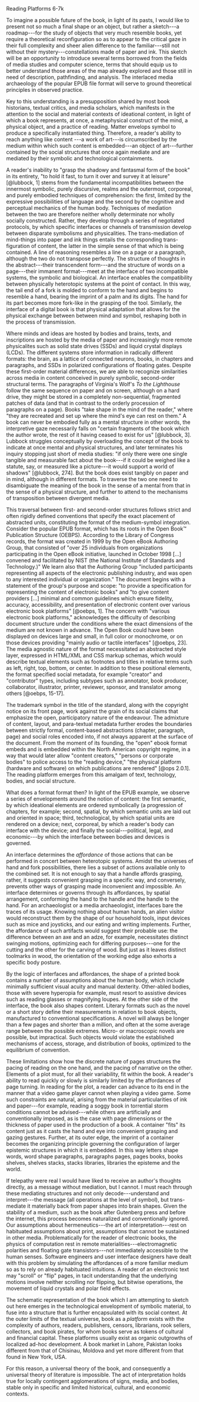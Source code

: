 Reading Platforms 6-7k

To imagine a possible future of the book, in light of its pasts, I would like to present not so
much a final shape or an object, but rather a sketch---a roadmap---for the study of objects
that very much resemble books, yet require a theoretical reconfiguration so as to appear to the
critical gaze in their full complexity and sheer alien difference to the familiar---still not
without their mystery---constellations made of paper and ink. This sketch will be an
opportunity to introduce several terms borrowed from the fields of media studies and computer
science, terms that should equip us to better understand those areas of the map already
explored and those still in need of description, pathfinding, and analysis. The interlaced
media archaeology of the popular EPUB file format will serve to ground theoretical principles
in observed practice.

Key to this understanding is a presupposition shared by most book historians, textual critics,
and media scholars, which manifests in the attention to the social and material contexts of
ideational content, in light of which a book represents, at once, a metaphysical construct of
the mind, a physical object, and a practice of reading. Matter envelops symbol to produce a
specifically instantiated thing. Therefore, a reader's ability to reach anything like content
---a work of art---is circumscribed by the medium within which such content is embedded---an
object of art---further contained by the social structures that once again mediate and are
mediated by their symbolic and technological containments.

A reader's inability to "grasp the shadowy and fantasmal form of the book" in its entirety, "to
hold it fast, to turn it over and survey it at leisure" [@lubbock, 1] stems from the
fundamental incompatibilities between the innermost symbolic, purely discursive, realms and the
outermost, corporeal, and purely embodied techniques of comprehension: the first, limited by
the expressive possibilities of language and the second by the cognitive and perceptual
mechanics of the human body. Techniques of mediation between the two are therefore neither
wholly determinate nor wholly socially constructed. Rather, they develop through a series of
negotiated protocols, by which specific interfaces or channels of transmission develop between
disparate symbolisms and physicalities. The trans-mediation of mind-things into paper and ink
things entails the corresponding trans-figuration of content, the latter in the simple sense of
that which is being contained. A line of reasoning resembles a line on a page or a paragraph,
although the two do not transpose perfectly. The structure of thoughts in the abstract---their
transcendent form---and the structure of words on a page---their immanent format---meet at the
interface of two incompatible systems, the symbolic and biological. An interface enables the
compatibility between physically heterotopic systems at the point of contact. In this way, the
tail end of a fork is molded to conform to the hand and begins to resemble a hand, bearing the
imprint of a palm and its digits. The hand for its part becomes more fork-like in the grasping
of the tool. Similarly, the interface of a digital book is that physical adaptation that allows
for the physical exchange between between mind and symbol, reshaping both in the process of
transmission.

Where minds and ideas are hosted by bodies and brains, texts, and inscriptions are hosted by
the media of paper and increasingly more remote physicalites such as solid state drives (SSDs)
and liquid crystal displays (LCDs). The different systems store information in radically
different formats: the brain, as a lattice of connected neurons, books, in chapters and
paragraphs, and SSDs in polarized configurations of floating gates. Despite these first-order
material differences, we are able to recognize similarities across media in content conceived
in purely symbolic, second-order structural terms. The paragraphs of Virginia's Wolf's *To the
Lighthouse* follow the same sequence on paper and on screen, although on a hard drive, they
might be stored in a completely non-sequential, fragmented patches of data (and that in
contrast to the orderly procession of paragraphs on a page). Books "take shape in the mind of
the reader," where "they are recreated and set up where the mind's eye can rest on them." A
book can never be embodied fully as a mental structure in other words, the interpretive gaze
necessarily falls on "certain fragments of the book which the author wrote, the rest of it
having ceased to exist for us" [@lubbock, 3]. Lubbock struggles conceptually by overloading the
concept of the book to indicate at once mental and physical structures, and later terminates
his inquiry stopping just short of media studies: "if only there were one single tangible and
measurable fact about the book---if it could be weighed like a statute, say, or measured like a
picture---it would support a world of shadows" [@lubbock, 274]. But the book does exist
tangibly on paper and in mind, although in different formats. To traverse the two one need to
disambiguate the meaning of the book in the sense of a mental from that in the sense of a
physical structure, and further to attend to the mechanisms of transposition between divergent
media.

This traversal between first- and second-order structures follows strict and often rigidly
defined conventions that specify the exact placement of abstracted units, constituting the
format of the medium-symbol integration. Consider the popular EPUB format, which has its roots
in the Open Book™ Publication Structure (OEBPS). According to the Library of Congress records,
the format was created in 1999 by the Open eBook Authoring Group, that consisted of "over 25
individuals from organizations participating in the Open eBook initiative, launched in October
1998 [...] convened and facilitated by NIST (the National Institute of Standards and
Technology.)" We learn also that the Authoring Group "included participants representing all
aspects of the electronic publishing industry, and was open to any interested individual or
organization." The document begins with a statement of the group's purpose and scope: "to
provide a specification for representing the content of electronic books" and "to give content
providers [...] minimal and common guidelines which ensure fidelity, accuracy, accessibility,
and presentation of electronic content over various electronic book platforms" [@oebps, 1]. The
concern with "various electronic book platforms," acknowledges the difficulty of describing
document structure under the conditions where the exact dimensions of the medium are not known
in advance. The Open Book could have been displayed on devices large and small, in full color
or monochrome, or on those devices providing "mainly audio or tactile interfaces" [@oebps, 23].
The media agnostic nature of the format necessitated an abstracted style layer, expressed in
HTML/XML and CSS markup schemas, which would describe textual elements such as footnotes and
titles in relative terms such as left, right, top, bottom, or center. In addition to these
positional elements, the format specified social metadata, for example "creator" and
"contributor" types, including subtypes such as annotator, book producer, collaborator,
illustrator, printer, reviewer, sponsor, and translator among others [@oebps, 15-17].

The trademark symbol in the title of the standard, along with the copyright notice on its front
page, work against the grain of its social claims that emphasize the open, participatory nature
of the endeavour. The admixture of content, layout, and para-textual metadata further erodes
the boundaries between strictly formal, content-based abstractions (chapter, paragraph, page)
and social roles encoded into, if not always apparent at the surface of the document. From the
moment of its founding, the "open" ebook format embeds and is embedded within the North
American copyright regime, in a way that would later allow "content creators," "persons or
corporate bodies" to police access to the "reading device," "the physical platform (hardware
and software) on which publications are rendered" [@ops 2.0.1]. The reading platform emerges
from this amalgam of text, technology, bodies, and social structure.

What does a format format then? In light of the EPUB example, we observe a series of
envelopments around the notion of content: the first semantic, by which ideational elements are
ordered symbolically (a progression of chapters, for example; second, spatial, by which
semantic units are laid out and oriented in space; third, technological, by which spatial units
are rendered on a device; next, corporeal, by which a reader's body can interface with the
device; and finally the social---political, legal, and economic---by which the interface
between bodies and devices is governed.

An interface determines the *affordance* of those actions that can be performed in concert
between heterotopic systems. Amidst the universes of hand and fork possibilities, there lies a
subset of actions available only to the combined set. It is not enough to say that a handle
affords grasping, rather, it suggests convenient grasping in a specific way, and conversely,
prevents other ways of grasping made inconvenient and impossible. An interface determines or
governs through its affordances, by spatial arrangement, conforming the hand to the handle and
the handle to the hand. For an archaeologist or a media archaeologist, interfaces bare the
traces of its usage. Knowing nothing about human hands, an alien visitor would reconstruct them
by the shape of our household tools, input devices such as mice and joysticks, and our eating
and writing implements. Further, the affordance of such artifacts would suggest their probable
use: the difference between an axe and an adze, for example, necessitates distinct swinging
motions, optimizing each for differing purposes---one for the cutting and the other for the
carving of wood. But just as it leaves distinct toolmarks in wood, the orientation of the
working edge also exhorts a specific body posture.

By the logic of interfaces and affordances, the shape of a printed book contains a number of
assumptions about the human body, which include minimally sufficient visual acuity and manual
dexterity. Other-abled bodies, those with severe hyperopia for example, must resort to
assistive devices such as reading glasses or magnifying loupes. At the other side of the
interface, the book also shapes content. Literary formats such as the novel or a short story
define their measurements in relation to book objects, manufactured to conventional
specifications. A novel will always be longer than a few pages and shorter than a million, and
often at the some average range between the possible extremes. Micro- or macroscopic novels are
possible, but impractical.  Such objects would violate the established mechanisms of access,
storage, and distribution of books, optimized to the equilibrium of convention.

These limitations show how the discrete nature of pages structures the pacing of reading on the
one hand, and the pacing of narrative on the other. Elements of a plot must, for all their
variability, fit within the book. A reader's ability to read quickly or slowly is similarly
limited by the affordances of page turning. In reading for the plot, a reader can advance to
its end in the manner that a video game player cannot when playing a video game.  Some such
constraints are natural, arising from the material particularities of ink and paper---for
example, reading a soggy book in torrential storm conditions cannot be advised---while others
are artificially and conventionally imposed, as is the case with page dimensions or the
thickness of paper used in the production of a book. A container "fits" its content just as it
casts the hand and eye into convenient grasping and gazing gestures. Further, at its outer
edge, the imprint of a container becomes the organizing principle governing the configuration
of larger epistemic structures in which it is embedded. In this way letters shape words, word
shape paragraphs, paragraphs pages, pages books, books shelves, shelves stacks, stacks
libraries, libraries the episteme and the world.

If telepathy were real I would have liked to receive an author's thoughts directly, as a
message without mediation, but I cannot. I must reach through these mediating structures and
not only decode---understand and interpret---the message (all operations at the level of
symbol), but trans-mediate it materially back from paper shapes into brain shapes. Given the
stability of a medium, such as the book after Gutenberg press and before the internet, this
process becomes naturalized and conventionally ignored.  Our assumptions about
hermeneutics---the art of interpretation---rest on habituated assumptions about print,
assumptions that cannot be sustained in other media.  Problematically for the reader of
electronic books, the physics of computation rest in remote materialities---electromagnetic
polarities and floating gate transistors---not immediately accessible to the human senses.
Software engineers and user interface designers have dealt with this problem by simulating the
affordances of a more familiar medium so as to rely on already habituated intuitions. A reader
of an electronic text may "scroll" or "flip" pages, in tacit understanding that the underlying
motions involve neither scrolling nor flipping, but bitwise operations, the movement of liquid
crystals and polar field effects.

The schematic representation of the book which I am attempting to sketch out here emerges in
the technological envelopment of symbolic material, to fuse into a structure that is further
encapsulated with its social context. At the outer limits of the textual universe, book as a
*platform* exists with the complexity of authors, readers, publishers, censors, librarians,
rook sellers, collectors, and book pirates, for whom books serve as tokens of cultural and
financial capital. These platforms usually exist as organic outgrowths of localized ad-hoc
development. A book market in Lahore, Pakistan looks different from that of Chisinau, Moldova
and yet more different from that found in New York, USA. 

For this reason, a universal theory of the book, and
consequently a universal theory of literature is impossible. The act of interpretation holds
true for locally contingent agglomerations of signs, media, and bodies, stable only in specific
and limited historical, cultural, and economic contexts.
